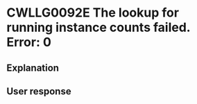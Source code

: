 # CWLLG0092E The lookup for running instance counts failed.  Error: 0

## Explanation

## User response